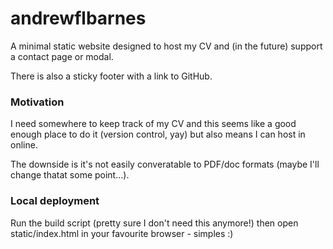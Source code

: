 # andrewflbarnes

A minimal static website designed to host my CV and (in the future) support a contact page or modal.

There is also a sticky footer with a link to GitHub.

### Motivation

I need somewhere to keep track of my CV and this seems like a good enough place to do it (version control, yay) but also means I can host in online.

The downside is it's not easily converatable to PDF/doc formats (maybe I'll change thatat some point...).

### Local deployment

Run the build script (pretty sure I don't need this anymore!) then open static/index.html in your favourite browser - simples :)

